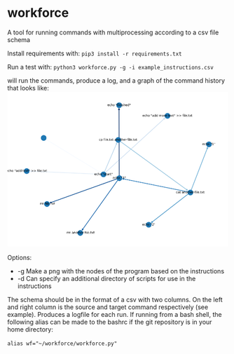 # workforce
A tool for running commands with multiprocessing according to a csv file schema 

Install requirements with:
`pip3 install -r requirements.txt`

Run a test with:
`python3 workforce.py -g -i example_instructions.csv`

will run the commands, produce a log, and a graph of the command history that looks like:
![Graph](example_instructions.csv.png)

Options:
- -g Make a png with the nodes of the program based on the instructions
- -d Can specify an additional directory of scripts for use in the instructions

The schema should be in the format of a csv with two columns. On the left and right column is the source and target command respectively (see example). Produces a logfile for each run. If running from a bash shell, the following alias can be made to the bashrc if the git repository is in your home directory:

`alias wf="~/workforce/workforce.py"`
